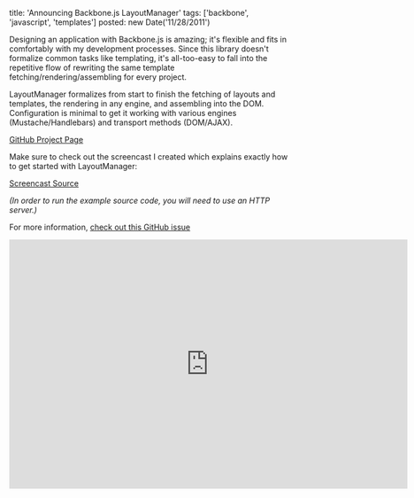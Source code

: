title: 'Announcing Backbone.js LayoutManager'
tags: ['backbone', 'javascript', 'templates']
posted: new Date('11/28/2011')

Designing an application with Backbone.js is amazing; it's flexible
and fits in comfortably with my development processes.  Since this library
doesn't formalize common tasks like templating, it's all-too-easy to fall into
the repetitive flow of rewriting the same template
fetching/rendering/assembling for every project.

LayoutManager formalizes from start to finish the fetching of
layouts and templates, the rendering in any engine, and assembling into the
DOM.  Configuration is minimal to get it working with various engines
(Mustache/Handlebars) and transport methods (DOM/AJAX).

[GitHub Project Page](https://github.com/tbranyen/backbone.layoutmanager)

Make sure to check out the screencast I created which explains exactly
how to get started with LayoutManager:

[Screencast Source](https://raw.github.com/tbranyen/site-content/master/posts/backbone-layoutmanager/assets/example.zip)

*(In order to run the example source code, you will need to use an HTTP server.)*

For more information, [check out this GitHub issue](https://github.com/tbranyen/backbone.layoutmanager/issues/17)

<iframe src="https://player.vimeo.com/video/32765088?title=0&amp;byline=0&amp;portrait=0"
width="720" height="450" frameborder="0" webkitAllowFullScreen mozallowfullscreen allowFullScreen></iframe>
